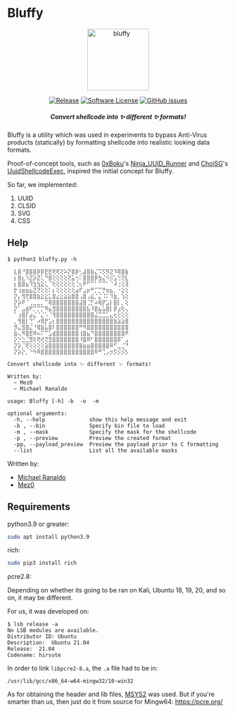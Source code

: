 # Bluffy

<p align="center">
  <img alt="bluffy" src="https://media.giphy.com/media/11Mj6P6WqWnnuU/giphy.gif" height="140" />
  <p align="center">
    <a href="https://github.com/ad-995/bluffy/releases/latest"><img alt="Release" src="https://img.shields.io/github/release/ad-995/bluffy.svg?style=flat-square"></a>
    <a href="https://github.com/ad-995/bluffy/blob/master/LICENSE"><img alt="Software License" src="https://img.shields.io/badge/license-MIT-brightgreen.svg?style=flat-square"></a>
    <a href="https://github.com/ad-995/bluffy/issues"><img alt="GitHub issues" src="https://img.shields.io/github/issues/ad-995/bluffy.svg?style=flat-square"></a>
    </p>
</p>

<h5 align="center"><i>Convert shellcode into ✨ different ✨ formats!</i></h5>

Bluffy is a utility which was used in experiments to bypass Anti-Virus products (statically) by formatting shellcode into realistic looking data formats.

Proof-of-concept tools, such as [0xBoku](https://twitter.com/0xBoku)'s [Ninja_UUID_Runner](https://github.com/boku7/Ninja_UUID_Runner) and [ChoiSG](https://github.com/ChoiSG)'s [UuidShellcodeExec](https://github.com/ChoiSG/UuidShellcodeExec), inspired the initial concept for Bluffy.

So far, we implemented:

1. UUID
2. CLSID
3. SVG
4. CSS

## Help

```
$ python3 bluffy.py -h

  ⣇⣿⠘⣿⣿⣿⡿⡿⣟⣟⢟⢟⢝⠵⡝⣿⡿⢂⣼⣿⣷⣌⠩⡫⡻⣝⠹⢿⣿⣷
  ⡆⣿⣆⠱⣝⡵⣝⢅⠙⣿⢕⢕⢕⢕⢝⣥⢒⠅⣿⣿⣿⡿⣳⣌⠪⡪⣡⢑⢝⣇
  ⡆⣿⣿⣦⠹⣳⣳⣕⢅⠈⢗⢕⢕⢕⢕⢕⢈⢆⠟⠋⠉⠁⠉⠉⠁⠈⠼⢐⢕⢽
  ⡗⢰⣶⣶⣦⣝⢝⢕⢕⠅⡆⢕⢕⢕⢕⢕⣴⠏⣠⡶⠛⡉⡉⡛⢶⣦⡀⠐⣕⢕
  ⡝⡄⢻⢟⣿⣿⣷⣕⣕⣅⣿⣔⣕⣵⣵⣿⣿⢠⣿⢠⣮⡈⣌⠨⠅⠹⣷⡀⢱⢕
  ⡝⡵⠟⠈⢀⣀⣀⡀⠉⢿⣿⣿⣿⣿⣿⣿⣿⣼⣿⢈⡋⠴⢿⡟⣡⡇⣿⡇⡀⢕
  ⡝⠁⣠⣾⠟⡉⡉⡉⠻⣦⣻⣿⣿⣿⣿⣿⣿⣿⣿⣧⠸⣿⣦⣥⣿⡇⡿⣰⢗⢄
  ⠁⢰⣿⡏⣴⣌⠈⣌⠡⠈⢻⣿⣿⣿⣿⣿⣿⣿⣿⣿⣿⣬⣉⣉⣁⣄⢖⢕⢕⢕
  ⡀⢻⣿⡇⢙⠁⠴⢿⡟⣡⡆⣿⣿⣿⣿⣿⣿⣿⣿⣿⣿⣿⣿⣿⣿⣿⣷⣵⣵⣿
  ⡻⣄⣻⣿⣌⠘⢿⣷⣥⣿⠇⣿⣿⣿⣿⣿⣿⠛⠻⣿⣿⣿⣿⣿⣿⣿⣿⣿⣿⣿
  ⣷⢄⠻⣿⣟⠿⠦⠍⠉⣡⣾⣿⣿⣿⣿⣿⣿⢸⣿⣦⠙⣿⣿⣿⣿⣿⣿⣿⣿⠟
  ⡕⡑⣑⣈⣻⢗⢟⢞⢝⣻⣿⣿⣿⣿⣿⣿⣿⠸⣿⠿⠃⣿⣿⣿⣿⣿⣿⡿⠁⣠
  ⡝⡵⡈⢟⢕⢕⢕⢕⣵⣿⣿⣿⣿⣿⣿⣿⣿⣿⣶⣶⣿⣿⣿⣿⣿⠿⠋⣀⣈⠙
  ⡝⡵⡕⡀⠑⠳⠿⣿⣿⣿⣿⣿⣿⣿⣿⣿⣿⣿⣿⣿⣿⠿⠛⢉⡠⡲⡫⡪⡪⡣

Convert shellcode into ✨ different ✨ formats!

Written by:
  ~ Mez0
  ~ Michael Ranaldo

usage: Bluffy [-h] -b  -o  -m

optional arguments:
  -h, --help              show this help message and exit
  -b , --bin              Specify bin file to load
  -m , --mask             Specify the mask for the shellcode
  -p , --preview          Preview the created format
  -pp, --payload_preview  Preview the payload prior to C formatting
  --list                  List all the available masks
```

Written by:
- [Michael Ranaldo](https://twitter.com/michaeljranaldo)
- [Mez0](https://twitter.com/__mez0__)

## Requirements

python3.9 or greater:
```bash
sudo apt install python3.9
```

rich:
```bash
sudo pip3 install rich
````

pcre2.8:

Depending on whether its going to be ran on Kali, Ubuntu 18, 19, 20, and so on, it may be different.

For us, it was developed on:
```
$ lsb_release -a
No LSB modules are available.
Distributor ID: Ubuntu
Description:  Ubuntu 21.04
Release:  21.04
Codename: hirsute
```

In order to link `libpcre2-8.a`, the `.a` file had to be in:
```
/usr/lib/gcc/x86_64-w64-mingw32/10-win32
```

As for obtaining the header and lib files, [MSYS2](https://packages.msys2.org/base/mingw-w64-pcre2) was used. But if you're smarter than us, then just do it from source for Mingw64: https://pcre.org/